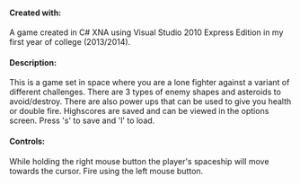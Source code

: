 #### Created with: 
A game created in C# XNA using Visual Studio 2010 Express Edition in my first year of college (2013/2014). 

#### Description: 
This is a game set in space where you are a lone fighter against a variant
of different challenges. There are 3 types of enemy shapes and asteroids to
avoid/destroy. There are also power ups that can be used to give you health
or double fire.  Highscores are saved and can be viewed in the options screen.
Press 's' to save and 'l' to load.

#### Controls: 
While holding the right mouse button the player's spaceship will move towards the cursor.
Fire using the left mouse button.

